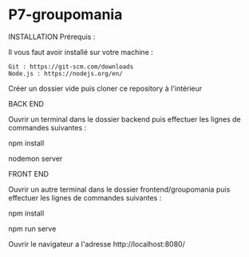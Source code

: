 # P7-groupomania
INSTALLATION
Prérequis :

Il vous faut avoir installé sur votre machine :

    Git : https://git-scm.com/downloads
    Node.js : https://nodejs.org/en/

Créer un dossier vide puis cloner ce repository à l'intérieur 

BACK END

Ouvrir un terminal dans le dossier backend puis effectuer les lignes de commandes suivantes :

npm install


nodemon server

FRONT END

Ouvrir un autre terminal dans le dossier frontend/groupomania puis effectuer les lignes de commandes suivantes :

npm install


npm run serve

Ouvrir le navigateur a l'adresse http://localhost:8080/
